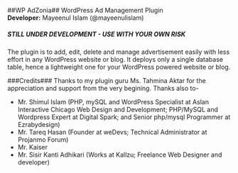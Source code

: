 ##WP AdZonia##
WordPress Ad Management Plugin<br>
<strong>Developer:</strong> Mayeenul Islam (@mayeenulislam)

<h5>STILL UNDER DEVELOPMENT - USE WITH YOUR OWN RISK</h5>

The plugin is to add, edit, delete and manage advertisement easily with less effort in any WordPress website or blog. It deploys only a single database table, hence a lightweight one for your WordPress powered website or blog.

###Credits###
Thanks to my plugin guru Ms. Tahmina Aktar for the appreciation and support from the very begining.
Thanks also to-
* Mr. Shimul Islam
  (PHP, mySQL and WordPress Specialist at Aslan Interactive Chicago Web Design and Development; PHP/MySQL and Wordpress Expert at Digital Spark; and Senior php/mysql Programmer at Ezrabydesign)
* Mr. Tareq Hasan
  (Founder at weDevs; Technical Administrator at Projanmo Forum)
* Mr. Kaiser
* Mr. Sisir Kanti Adhikari
  (Works at Kallzu; Freelance Web Designer and developer)
